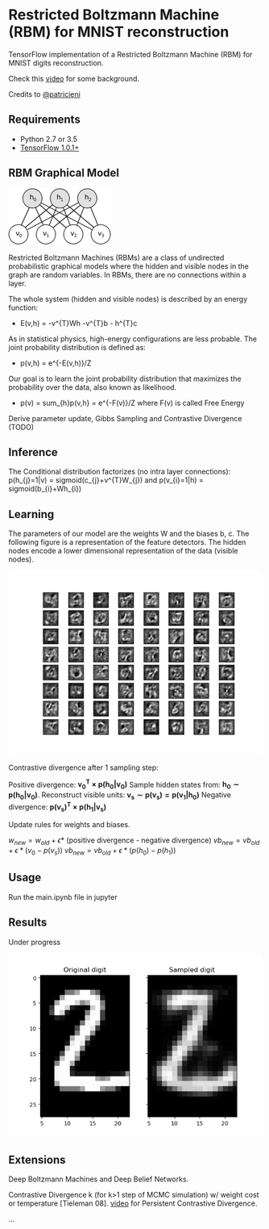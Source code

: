# Restricted Boltzmann Machine (RBM) for MNIST reconstruction

TensorFlow implementation of a Restricted Boltzmann Machine (RBM) for MNIST digits reconstruction.

Check this [video](https://www.youtube.com/watch?v=JKw4z2tKl_4) for some background.

Credits to [@patricieni](https://github.com/patricieni/RBM-Tensorflow)

## Requirements
- Python 2.7 or 3.5
- [TensorFlow 1.0.1+](https://www.tensorflow.org/install/)

## RBM Graphical Model

![rbm](./img/rbm.png)

Restricted Boltzmann Machines (RBMs) are a class of undirected probabilistic graphical models where the hidden and visible nodes in the graph are random variables. In RBMs, there are no connections within a layer. 

The whole system (hidden and visible nodes) is described by an energy function:

- E(v,h) = -v^{T}Wh -v^{T}b - h^{T}c

As in statistical physics,  high-energy configurations are less probable. The joint probability distribution is defined as:

- p(v,h) = e^{-E(v,h)}/Z

Our goal is to learn the joint probability distribution that maximizes the probability over the data, also known as likelihood.

- p(v) = sum_{h}p(v,h} = e^{-F(v)}/Z where F(v) is called Free Energy

Derive parameter update, Gibbs Sampling and Contrastive Divergence (TODO)

## Inference

The Conditional distribution factorizes (no intra layer connections): p(h_{j}=1|v) = sigmoid(c_{j}+v^{T}W_{j}) and p(v_{i}=1|h) = sigmoid(b_{i}+Wh_{i})

## Learning

The parameters of our model are the weights W and the biases b, c. The following figure is a representation of the feature detectors. The hidden nodes encode a lower dimensional representation of the data (visible nodes).

![bernoulli_ft](./img/bernoulli_ft.png)

Contrastive divergence after 1 sampling step:

Positive divergence: $\mathbf{v_0^T \times p(h_0|v_0)}$
Sample hidden states from: $\mathbf{h_0 \sim p(h_0|v_0)}$.
Reconstruct visible units: $\mathbf{v_s \sim p(v_{s})=p(v_1|h_0)}$
Negative divergence: $\mathbf{p(v_{s})^T \times p(h_1|v_s)}$

Update rules for weights and biases.

$w_{new} = w_{old} + \epsilon *$ (positive divergence - negative divergence)
$vb_{new} = vb_{old} + \epsilon * (v_0 - p(v_s))$
$vb_{new} = vb_{old} + \epsilon * (p(h_0) - p(h_1))$

## Usage

Run the main.ipynb file in jupyter

## Results

Under progress

![recon2](./img/recon2.png)

## Extensions

Deep Boltzmann Machines and Deep Belief Networks.

Contrastive Divergence k (for k>1 step of MCMC simulation) w/ weight cost or temperature [Tieleman 08]. [video](https://www.youtube.com/watch?v=S0kFFiHzR8M) for Persistent Contrastive Divergence.

...
